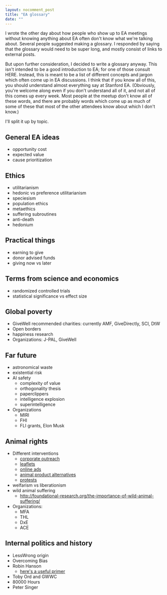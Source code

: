 ```yaml
---
layout: nocomment_post
title: "EA glossary"
date: ""
---
```


I wrote the other day about how people who show up to EA meetings without knowing anything about EA often don't know what we're talking about. Several people suggested making a glossary. I responded by saying that the glossary would need to be super long, and mostly consist of links to external posts.

But upon further consideration, I decided to write a glossary anyway. This isn't intended to be a good introduction to EA; for one of those consult HERE. Instead, this is meant to be a list of different concepts and jargon which often come up in EA discussions. I think that if you know all of this, you should understand almost everything say at Stanford EA. (Obviously, you're welcome along even if you don't understand all of it, and not all of this comes up every week. Most people at the meetup don't know all of these words, and there are probably words which come up as much of some of these that most of the other attendees know about which I don't know.)

I'll split it up by topic.

## General EA ideas

- opportunity cost
- expected value
- cause prioritization

## Ethics

- utilitarianism
- hedonic vs preference utilitarianism
- speciesism
- population ethics
- metaethics
- suffering subroutines
- anti-death
- hedonium

## Practical things

- earning to give
- donor advised funds
- giving now vs later

## Terms from science and economics

- randomized controlled trials
- statistical significance vs effect size

## Global poverty

- GiveWell recommended charities: currently AMF, GiveDirectly, SCI, DtW
- Open borders
- happiness research
- Organizations: J-PAL, GiveWell

## Far future

- astronomical waste
- existential risk
- AI safety
    - complexity of value
    - orthogonality thesis
    - paperclippers
    - intelligence explosion
    - superintelligence
- Organizations
    - MIRI
    - FHI
    - FLI grants, Elon Musk

## Animal rights

- Different interventions
    - [corporate outreach](www.openphilanthropy.org/blog/initial-grants-support-corporate-cage-free-reforms)
    - [leaflets](http://www.animalcharityevaluators.org/research/interventions/leafleting/)
    - [online ads](http://www.animalcharityevaluators.org/research/interventions/online-ads/)
    - [animal product alternatives](http://www.openphilanthropy.org/research/cause-reports/animal-product-alternatives#Our_process)
    - [protests](https://www.academia.edu/13749264/Confrontation_Consumer_Action_and_Triggering_Events)
- welfarism vs liberationism
- wild animal suffering
    - http://foundational-research.org/the-importance-of-wild-animal-suffering/
- Organizations:
    - MFA
    - THL
    - DxE
    - ACE

## Internal politics and history

- LessWrong origin
- Overcoming Bias
- Robin Hanson
    - [here's a useful primer](https://www.reddit.com/r/slatestarcodex/comments/3sjtar/a_robin_hanson_primer/)
- Toby Ord and GWWC
- 80000 Hours
- Peter Singer
